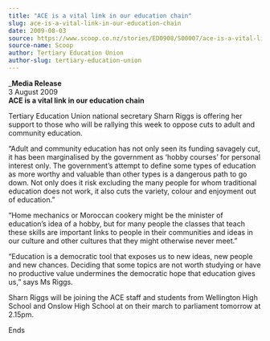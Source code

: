 ```yaml
---
title: "ACE is a vital link in our education chain"
slug: ace-is-a-vital-link-in-our-education-chain
date: 2009-08-03
source: https://www.scoop.co.nz/stories/ED0908/S00007/ace-is-a-vital-link-in-our-education-chain.htm
source-name: Scoop
author: Tertiary Education Union
author-slug: tertiary-education-union
---
```


<p>_<b>Media Release</b><br>3 August
2009<br><b>ACE is a vital link in our education
chain</b></p>

<p>Tertiary Education Union national secretary
Sharn Riggs is offering her support to those who will be
rallying this week to oppose cuts to adult and community
education.<p>

<p>“Adult and community education has not
only seen its funding savagely cut, it has been marginalised
by the government as ‘hobby courses’ for personal
interest only.  The government’s attempt to define some
types of education as more worthy and valuable than other
types is a dangerous path to go down.  Not only does it risk
excluding the many people for whom traditional education
does not work, it also cuts the variety, colour and
enjoyment out of education.”</p>

<p>“Home mechanics or
Moroccan cookery might be the minister of education’s idea
of a hobby, but for many people the classes that teach these
skills are important links to people in their communities
and ideas in our culture and other cultures that they might
otherwise never meet.”<p>

<p>“Education is a democratic
tool that exposes us to new ideas, new people and new
chances.  Deciding that some topics are not worth studying
or have no productive value undermines the democratic hope
that education gives us,” says Ms Riggs.</p>

<p>Sharn Riggs
will be joining the ACE staff and students from Wellington
High School and Onslow High School at on their march to
parliament tomorrow at
2.15pm.</p>

<p>Ends<p>

<p></p>